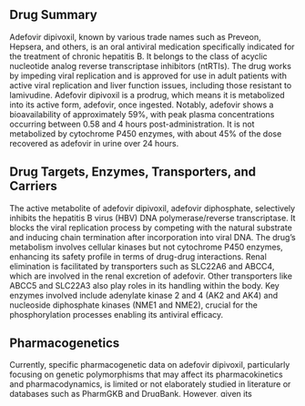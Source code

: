 ## Drug Summary
Adefovir dipivoxil, known by various trade names such as Preveon, Hepsera, and others, is an oral antiviral medication specifically indicated for the treatment of chronic hepatitis B. It belongs to the class of acyclic nucleotide analog reverse transcriptase inhibitors (ntRTIs). The drug works by impeding viral replication and is approved for use in adult patients with active viral replication and liver function issues, including those resistant to lamivudine. Adefovir dipivoxil is a prodrug, which means it is metabolized into its active form, adefovir, once ingested. Notably, adefovir shows a bioavailability of approximately 59%, with peak plasma concentrations occurring between 0.58 and 4 hours post-administration. It is not metabolized by cytochrome P450 enzymes, with about 45% of the dose recovered as adefovir in urine over 24 hours.

## Drug Targets, Enzymes, Transporters, and Carriers
The active metabolite of adefovir dipivoxil, adefovir diphosphate, selectively inhibits the hepatitis B virus (HBV) DNA polymerase/reverse transcriptase. It blocks the viral replication process by competing with the natural substrate and inducing chain termination after incorporation into viral DNA. The drug’s metabolism involves cellular kinases but not cytochrome P450 enzymes, enhancing its safety profile in terms of drug-drug interactions. Renal elimination is facilitated by transporters such as SLC22A6 and ABCC4, which are involved in the renal excretion of adefovir. Other transporters like ABCC5 and SLC22A3 also play roles in its handling within the body. Key enzymes involved include adenylate kinase 2 and 4 (AK2 and AK4) and nucleoside diphosphate kinases (NME1 and NME2), crucial for the phosphorylation processes enabling its antiviral efficacy.

## Pharmacogenetics
Currently, specific pharmacogenetic data on adefovir dipivoxil, particularly focusing on genetic polymorphisms that may affect its pharmacokinetics and pharmacodynamics, is limited or not elaborately studied in literature or databases such as PharmGKB and DrugBank. However, given its metabolism by enzymes like adenylate kinases and nucleoside diphosphate kinases and transport by SLC22A6 and ABCC4, genetic variations in these proteins might influence its effectiveness and safety, particularly renal toxicity and drug clearance. It is plausible to infer that polymorphisms in genes encoding these kinases and transporters could alter drug levels and the response in patients, although this requires further clinical validation. Renal safety, in particular, might be an area where pharmacogenetics can eventually play a significant role due to observed nephrotoxicity associated with its use, as noted in both clinical and preclinical settings.